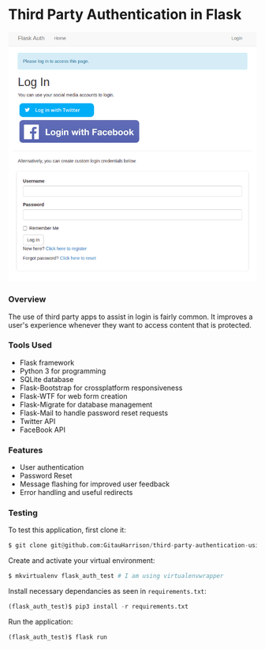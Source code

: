 # Third Party Authentication in Flask

![Third Party Authentication](/app/static/images/flask_auth.png)

### Overview

The use of third party apps to assist in login is fairly common. It improves a user's experience whenever they want to access content that is protected.

### Tools Used
* Flask framework
* Python 3 for programming
* SQLite database
* Flask-Bootstrap for crossplatform responsiveness
* Flask-WTF for web form creation
* Flask-Migrate for database management
* Flask-Mail to handle password reset requests
* Twitter API
* FaceBook API

### Features
* User authentication
* Password Reset
* Message flashing for improved user feedback
* Error handling and useful redirects

### Testing
To test this application, first clone it:

```python
$ git clone git@github.com:GitauHarrison/third-party-authentication-using-flask.git
```

Create and activate your virtual environment:

```python
$ mkvirtualenv flask_auth_test # I am using virtualenvwrapper
```

Install necessary dependancies as seen in `requirements.txt`:

```python
(flask_auth_test)$ pip3 install -r requirements.txt
```

Run the application:
```python
(flask_auth_test)$ flask run
```